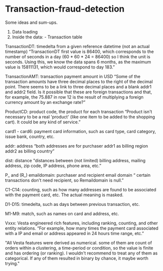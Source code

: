 # Transaction-fraud-detection
Some ideas and sum-ups.

  1. Data loading
  2. Inside the data:
    - Transaction table

   TransactionDT: timedelta from a given reference datetime (not an actual timestamp)
  “TransactionDT first value is 86400, which corresponds to the number of seconds in a day (60 * 60 * 24 = 86400) so I think the unit is seconds. Using this, we know the data spans 6 months, as the maximum value is 15811131, which would correspond to day 183.”

   TransactionAMT: transaction payment amount in USD
    “Some of the transaction amounts have three decimal places to the right of the decimal point. There seems to be a link to three decimal places and a blank addr1 and addr2 field. Is it possible that these are foreign transactions and that, for example, the 75.887 in row 12 is the result of multiplying a foreign currency amount by an exchange rate?”

   ProductCD: product code, the product for each transaction
    “Product isn't necessary to be a real 'product' (like one item to be added to the shopping cart). It could be any kind of service.”

   card1 - card6: payment card information, such as card type, card category, issue bank, country, etc.

   addr: address
   “both addresses are for purchaser
    addr1 as billing region
    addr2 as billing country”
    
   dist: distance
    "distances between (not limited) billing address, mailing address, zip code, IP address, phone area, etc.”
   
   P_ and (R_) emaildomain: purchaser and recipient email domain “ certain transactions don't need recipient, so Remaildomain is null.”
    
   C1-C14: counting, such as how many addresses are found to be associated with the payment card, etc. The actual meaning is masked.
    
   D1-D15: timedelta, such as days between previous transaction, etc.
   
   M1-M9: match, such as names on card and address, etc.
   
   Vxxx: Vesta engineered rich features, including ranking, counting, and other entity relations.
   “For example, how many times the payment card associated with a IP and email or address appeared in 24 hours time range, etc.”
    
   "All Vesta features were derived as numerical. some of them are count of orders within a clustering, a time-period or condition, so the value is finite and has ordering (or ranking). I wouldn't recommend to treat any of them as categorical. If any of them resulted in binary by chance, it maybe worth trying."

